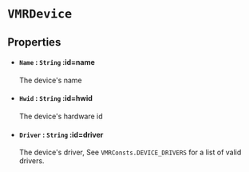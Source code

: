 # `VMRDevice`  <!-- {docsify-ignore-all} -->


## Properties
* #### `Name` : `String` :id=name
  The device's name
* #### `Hwid` : `String` :id=hwid
  The device's hardware id
* #### `Driver` : `String` :id=driver
  The device's driver, See `VMRConsts.DEVICE_DRIVERS` for a list of valid drivers.
